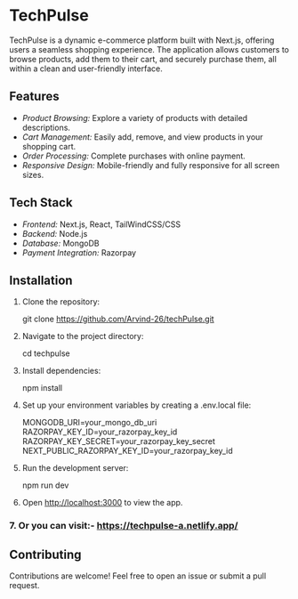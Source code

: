 # TechPulse

TechPulse is a dynamic e-commerce platform built with Next.js, offering users a seamless shopping experience. The application allows customers to browse products, add them to their cart, and securely purchase them, all within a clean and user-friendly interface.

## Features

- *Product Browsing:* Explore a variety of products with detailed descriptions.
- *Cart Management:* Easily add, remove, and view products in your shopping cart.
- *Order Processing:* Complete purchases with online payment.
- *Responsive Design:* Mobile-friendly and fully responsive for all screen sizes.
  
## Tech Stack

- *Frontend:* Next.js, React, TailWindCSS/CSS
- *Backend:* Node.js
- *Database:* MongoDB
- *Payment Integration:* Razorpay

## Installation

1. Clone the repository:
    
    git clone https://github.com/Arvind-26/techPulse.git
    

2. Navigate to the project directory:
    
    cd techpulse
    

3. Install dependencies:
    
    npm install
    

4. Set up your environment variables by creating a .env.local file:
    
    MONGODB_URI=your_mongo_db_uri
    RAZORPAY_KEY_ID=your_razorpay_key_id
    RAZORPAY_KEY_SECRET=your_razorpay_key_secret
    NEXT_PUBLIC_RAZORPAY_KEY_ID=your_razorpay_key_id
    

5. Run the development server:
    
    npm run dev
    

6. Open [http://localhost:3000](http://localhost:3000) to view the app.

### 7. Or you can visit:- https://techpulse-a.netlify.app/


## Contributing

Contributions are welcome! Feel free to open an issue or submit a pull request.
